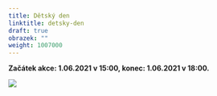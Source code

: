 ```yaml
---
title: Dětský den
linktitle: detsky-den
draft: true
obrazek: ""
weight: 1007000
---
```


**Začátek akce: 1.06.2021 v 15:00, konec: 1.06.2021 v 18:00.**

![](/assets/media/22404189_m.jpg)
